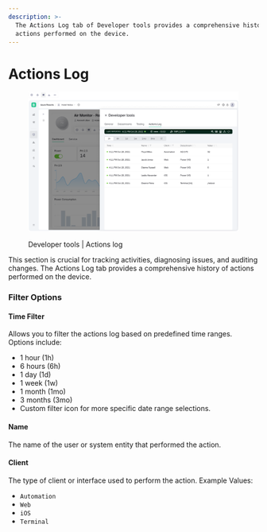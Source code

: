```yaml
---
description: >-
  The Actions Log tab of Developer tools provides a comprehensive history of
  actions performed on the device.
---
```


# Actions Log

<figure><img src="../../../../.gitbook/assets/developer-tools-actions-log.png" alt=""><figcaption><p>Developer tools | Actions log</p></figcaption></figure>

This section is crucial for tracking activities, diagnosing issues, and auditing changes. The Actions Log tab provides a comprehensive history of actions performed on the device.

### Filter Options

#### **Time Filter**

Allows you to filter the actions log based on predefined time ranges. Options include:

* 1 hour (1h)
* 6 hours (6h)
* 1 day (1d)
* 1 week (1w)
* 1 month (1mo)
* 3 months (3mo)
* Custom filter icon for more specific date range selections.

#### **Name**

The name of the user or system entity that performed the action.

#### **Client**

The type of client or interface used to perform the action. Example Values:

* `Automation`
* `Web`
* `iOS`
* `Terminal`
